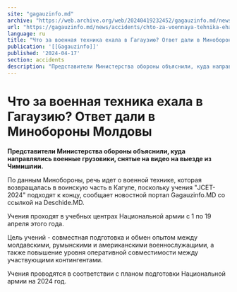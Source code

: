 ```yaml
---
site: "gagauzinfo.md"
archive: "https://web.archive.org/web/20240419232452/gagauzinfo.md/news/accidents/chto-za-voennaya-tehnika-ehala-v-gagauziyu-otvet-dali-v-minoboroni-moldovi"
url: "https://gagauzinfo.md/news/accidents/chto-za-voennaya-tehnika-ehala-v-gagauziyu-otvet-dali-v-minoboroni-moldovi"
language: ru
title: "Что за военная техника ехала в Гагаузию? Ответ дали в Минобороны Молдовы"
publication: '[[Gagauzinfo]]'
published: '2024-04-17'
section: accidents
description: "Представители Министерства обороны объяснили, куда направлялись военные грузовики, снятые на видео на выезде из Чимишлии."
---
```


# Что за военная техника ехала в Гагаузию? Ответ дали в Минобороны Молдовы

**Представители Министерства обороны объяснили, куда направлялись военные грузовики, снятые на видео на выезде из Чимишлии.**

По данным Минобороны, речь идет о военной технике, которая возвращалась в воинскую часть в Кагуле, поскольку учения "JCET-2024" подходят к концу, сообщает новостной портал Gagauzinfo.MD со ссылкой на Deschide.MD.

Учения проходят в учебных центрах Национальной армии с 1 по 19 апреля этого года.

Цель учений - совместная подготовка и обмен опытом между молдавскими, румынскими и американскими военнослужащими, а также повышение уровня оперативной совместимости между участвующими контингентами.

Учения проводятся в соответствии с планом подготовки Национальной армии на 2024 год.